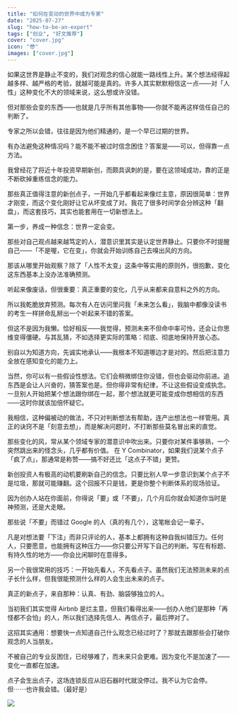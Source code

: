 ```yaml
---
title: "如何在变动的世界中成为专家"
date: "2025-07-27"
slug: "how-to-be-an-expert"
tags: ["创业", "好文推荐"]
cover: "cover.jpg"
icon: "😎"
images: ["cover.jpg"]
---
```

如果这世界是静止不变的，我们对观念的信心就能一路线性上升。某个想法经得起越多样、越严格的考验，就越可能是真的。许多人其实默默相信这一点——对「人性」这种变化不大的领域来说，这么想或许没错。



但对那些会变的东西——也就是几乎所有其他事物——你就不能再这样信任自己的判断了。



专家之所以会错，往往是因为他们精通的，是一个早已过期的世界。



有办法避免这种情况吗？能不能不被过时信念困住？答案是——可以，但得靠一点方法。



我曾经花了将近十年投资早期新创，而颇具讽刺的是，要在这领域成功，靠的正是不断砍掉重练信念的能力。



那些真正值得注意的新创点子，一开始几乎都看起来像烂主意，原因很简单：世界才刚变，而这个变化刚好让它从坏变成了对。我花了很多时间学会分辨这种「翻盘」，而这套技巧，其实也能套用在一切新想法上。



第一步，养成一种信念：世界一定会变。



那些对自己观点越来越笃定的人，潜意识里其实是认定世界静止。只要你不时提醒自己——「不是喔，它在变」，你就会开始训练自己去嗅出风的方向。



那该从哪里开始观察？除了「人性不太变」这条中等实用的原则外，很抱歉，变化这东西基本上没办法准确预测。



听起来像废话，但很重要：真正重要的变化，几乎从来都来自意料之外的方向。



所以我乾脆放弃预测。每次有人在访问里问我「未来怎么看」，我脑中都像没读书的考生一样拼命乱掰出一个听起来不错的答案。



但这不是因为我懒。恰好相反——我觉得，预测未来不但命中率可怜，还会让你思维变得僵硬。与其乱猜，不如选择更实际的策略：彻底、彻底地保持开放心态。



别自以为知道方向，先诚实地承认——我根本不知道哪边才是对的。然后把注意力全放在感知变化的能力上。



当然，你可以有一些假设性想法。它们会稍微绑住你没错，但也会驱动你前进。追东西是会让人兴奋的，猜答案也是。但你得非常有纪律，不让这些假设变成执念。
一旦别人开始把某个想法跟你绑在一起，那个想法就更可能变成你想相信的东西——这时你就该加倍怀疑它。



我相信，这种偏被动的做法，不只对判断想法有帮助，连产出想法也一样管用。真正的诀窍不是「刻意去想」，而是解决问题时，不打断那些莫名冒出来的直觉。



那些变化的风，常从某个领域专家的潜意识中吹出来。只要你对某件事够熟，一个突然跳出来的怪念头，几乎都有价值。
在 Y Combinator，如果我们说某个点子「疯了点」，那通常是称赞——搞不好还比「这点子不错」更赞。



新创投资人有极高的动机要刷新自己的信念。只要比别人早一步意识到某个点子不是垃圾，那就可能赚翻。这个回报不只是钱，更是你整个判断体系的现场验证。



因为创办人站在你面前，你得说「要」或「不要」，几个月后你就会知道你当时是神预测，还是大走眼。



那些说「不要」而错过 Google 的人（真的有几个），这笔帐会记一辈子。



凡是对想法要「下注」而非只评论的人，基本上都拥有这种自我纠错压力。任何人，只要愿意，也能拥有这种压力——你只要公开写下自己的判断。写在有标题、有持久性的地方——你会比闲聊时在意得多。



另一个我很常用的技巧：一开始先看人，不先看点子。虽然我们无法预测未来的点子长什么样，但我很能预测什么样的人会生出未来的点子。



真正的新点子，来自那种：认真、有劲、脑袋够独立的人。



当初我们其实觉得 Airbnb 是烂主意，但我们看得出来——创办人他们是那种「再怪都不会怕」的人，所以我们选择先信人、再信点子，最后押对了。



这招其实通用：想要快一点知道自己什么观念已经过时了？那就去跟那些会打破你观念的人当朋友。



不被自己的专业反困住，已经够难了，而未来只会更难。因为变化不是加速了——变化一直都在加速。



点子会生出点子，这场连锁反应从旧石器时代就没停过。我不认为它会停。
但⋯⋯也许我会错。（最好是）




![](https://prod-files-secure.s3.us-west-2.amazonaws.com/112d0858-5090-4d34-a606-b75eb8d65fd2/46476355-9cf3-4e99-9b7a-3531bc426380/1000202064.png?X-Amz-Algorithm=AWS4-HMAC-SHA256&X-Amz-Content-Sha256=UNSIGNED-PAYLOAD&X-Amz-Credential=ASIAZI2LB4667UG7OZDE%2F20250924%2Fus-west-2%2Fs3%2Faws4_request&X-Amz-Date=20250924T073053Z&X-Amz-Expires=3600&X-Amz-Security-Token=IQoJb3JpZ2luX2VjEM%2F%2F%2F%2F%2F%2F%2F%2F%2F%2F%2FwEaCXVzLXdlc3QtMiJHMEUCIDDuskxAjCnFRXMqzXJD6QPqaUUEZlqTS6EgZo4M6TUyAiEA8dUmYRshPwuZNAdKvO%2BCHNVQaESOh4q2gwu%2Fa%2FnHUj0q%2FwMIWBAAGgw2Mzc0MjMxODM4MDUiDFhMzOAO%2Fdz3Z%2B73UyrcA%2Feim47ULZb55fhjDIBH9A1lWLk6GQ9YwkRpnMaYGMEh8Yi%2Bm2Vzu5CxmVSNUiF9CxGlQ474mvJ5d0biuCBbuPT%2B%2Fj13fhwuDc8vbmvPa9ppbYBB5R3sNDqywqI4B7r2xJcDSNq70ptSJZQfQzmfwzjJ92rasP5SzDDKoH9v96eshyk57anqirTm9unpij0lDVBh8zainq7YuPD4fonzkABLQcdIdfYrB6GHY2Rq52komsqBNU915Zo%2FtYEUC16aygpZ6T2TbqLRwG4%2Fs4egfBWmntTLjrCVNKCHj2Nr%2BmBMLjKZPXfGhuHZsRihJ%2B8D2OkZLIs1qHjzce0Etkz8EMEEdV3zEf0rCn0LRwgh7hQ2AgOXnYdcQKKwJJc93GUmpFtAKf2VhNDEA1d6OV5RrJaEgbVWNx1J3dir7afgnPBqenuVSQXMTj93omzS%2BatYhM%2BfA%2FR%2FUrbLGJ6dkZoLBY64ML0NtzsvYmN0WtqpFy2dGesSzZZ41gM3CtRur3QD4qtcY5T8q8QyzLhk6NTbvAJW4ktfEkoEMUMXdDfIUqUcqr%2B8cSCPF9xaO9WMgvQtNHCP6Kw03Uvzpu4fS%2BXgBzPkBZzWPdbhpWKQaiW2V1ay2E%2Ftfxg6O0U1hSD9MIK1zsYGOqUBABSTIV9svtH0BEw3zztVpjjf3032TEdlAyFzMpnNvqrcF7V0IURnhpYKhW4m8aPD9IgL%2F%2F5Q%2FkeWHjj2YI8H%2BB4WVTpYHSU2H9BPBeRMpXUZvw0YuAWJgQEl%2BygF%2BD39t%2Bzk4yMq6Gj5gOH0TDa%2BrVsda6AfQ2tt9mAGLqO3WndU6bhlJLyRYCy3Qc0AIs2PLZ5Sp2XJXiXJSTOYmIrjTFB7SeKy&X-Amz-Signature=40377bb67c37555256e7d76da3e70b4d0330992f9d861bec2c0fdaae15a17c8d&X-Amz-SignedHeaders=host&x-amz-checksum-mode=ENABLED&x-id=GetObject)

